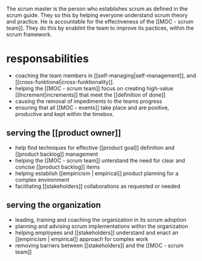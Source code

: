 The scrum master is the person who establishes scrum as defined in the scrum guide. They so this by helping everyone understand scrum theory and practice.
He is accountable for the effectiveness of the [[MOC - scrum team]]. They do this by enablint the team to improve its pactices, within the scrum framework.

# responsabilities
- coaching the team members in [[self-managing|self-management]], and [[cross-funktional|cross-funktionality]].
- helping the [[MOC - scrum team]] focus on creating high-value [[Increment|increments]] that meet the  [[definition of done]]
- causing the removal of impediments to the teams progress
- ensuring that all [[MOC - events]] take place and are positive, productive and kept within the timebox.

## serving the [[product owner]]
- help find techniques for effective [[product goal]] definition and [[product backlog]] management
- helping the [[MOC - scrum team]] unterstand the need for clear and concise [[product backlog]] items
- helping establish [[empiricism | empirical]] product planning for a complex environment
- facilitating  [[stakeholders]] collaborations as requested or needed

## serving the organization
- leading, training and coaching the organization in its scrum adoption
- planning and advising scrum implementations within the organization
- helping employees and [[stakeholders]] understand and enact an [[empiricism | empirical]] approach for complex work
- removing barriers between [[stakeholders]] and the [[MOC - scrum team]]
